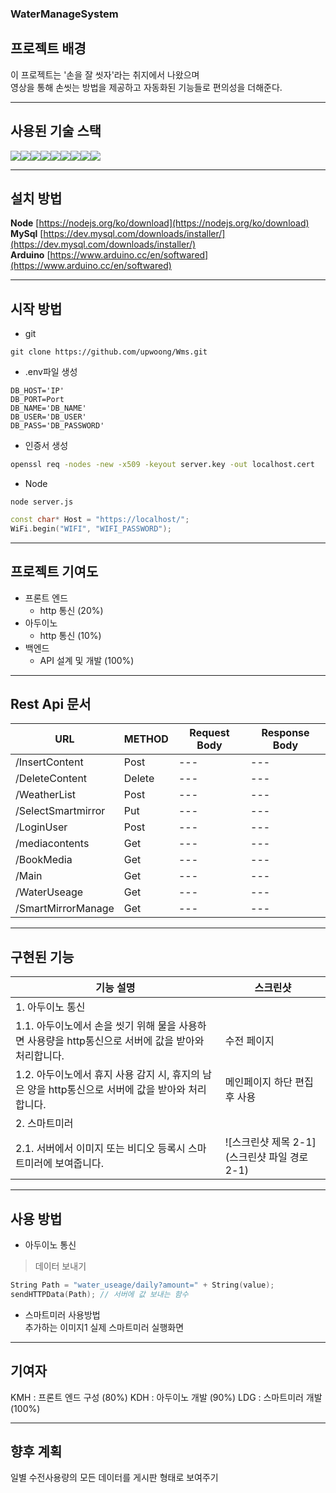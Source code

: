 ### WaterManageSystem

## 프로젝트 배경
이 프로젝트는 '손을 잘 씻자'라는 취지에서 나왔으며   
영상을 통해 손씻는 방법을 제공하고 자동화된 기능들로 편의성을 더해준다.

* * *
## 사용된 기술 스택   
<img src="https://img.shields.io/badge/Node.js-339933?style=for-the-badge&logo=node.js&logoColor=green"><img src="https://img.shields.io/badge/handlebars.js-000000?style=for-the-badge&logo=handlebars.js&logoColor=white"><img src="https://img.shields.io/badge/Express.js-000000?style=for-the-badge&logo=Express&logoColor=white"><img src="https://img.shields.io/badge/MySql-4479A1?style=for-the-badge&logo=MySql&logoColor=white"><img src="https://img.shields.io/badge/HTML-E34F26?style=for-the-badge&logo=HTML5&logoColor=white"><img src="https://img.shields.io/badge/CSS-1572B6?style=for-the-badge&logo=CSS3&logoColor=white"><img src="https://img.shields.io/badge/Javascript-F7DF1E?style=for-the-badge&logo=JavaScript&logoColor=white"><img src="https://img.shields.io/badge/Arduino-00979D?style=for-the-badge&logo=Arduino&logoColor=white"><img src="https://img.shields.io/badge/php-777BB4?style=for-the-badge&logo=php&logoColor=white">

* * *
## 설치 방법
**Node** [https://nodejs.org/ko/download](https://nodejs.org/ko/download)   
**MySql** [https://dev.mysql.com/downloads/installer/](https://dev.mysql.com/downloads/installer/)   
**Arduino** [https://www.arduino.cc/en/softwared](https://www.arduino.cc/en/softwared)   

* * *
## 시작 방법
* git   
```git
git clone https://github.com/upwoong/Wms.git
```

* .env파일 생성
```env
DB_HOST='IP'
DB_PORT=Port
DB_NAME='DB_NAME'
DB_USER='DB_USER'
DB_PASS='DB_PASSWORD'
```

* 인증서 생성
```cmd
openssl req -nodes -new -x509 -keyout server.key -out localhost.cert
```

* Node
```Node
node server.js
```

```cpp
const char* Host = "https://localhost/";
WiFi.begin("WIFI", "WIFI_PASSWORD");
```

* * *
## 프로젝트 기여도
* 프론트 엔드
  * http 통신 (20%)
* 아두이노
  * http 통신 (10%)
* 백엔드
  * API 설계 및 개발 (100%)

* * *
## Rest Api 문서
| URL | METHOD | Request Body | Response Body |
| --- | --- | --- | --- |
| /InsertContent | Post | --- | --- |
| /DeleteContent | Delete | --- | --- |
| /WeatherList | Post | --- | --- |
| /SelectSmartmirror | Put | --- | --- |
| /LoginUser | Post | --- | --- |
| /mediacontents | Get | --- | --- |
| /BookMedia | Get | --- | --- |
| /Main | Get | --- | --- |
| /WaterUseage | Get | --- | --- |
| /SmartMirrorManage | Get | --- | --- |


* * *
## 구현된 기능
| 기능 설명 | 스크린샷 |
| --- | --- |
| 1. 아두이노 통신 | |
| 1.1. 아두이노에서 손을 씻기 위해 물을 사용하면 사용량을 http통신으로 서버에 값을 받아와 처리합니다. | 수전 페이지 |
| 1.2. 아두이노에서 휴지 사용 감지 시, 휴지의 남은 양을 http통신으로 서버에 값을 받아와 처리합니다. | 메인페이지 하단 편집후 사용 |
| 2. 스마트미러 | |
| 2.1. 서버에서 이미지 또는 비디오 등록시 스마트미러에 보여줍니다. | ![스크린샷 제목 2-1](스크린샷 파일 경로 2-1) |

* * *
## 사용 방법
* 아두이노 통신
> 데이터 보내기
```cpp
String Path = "water_useage/daily?amount=" + String(value);
sendHTTPData(Path); // 서버에 값 보내는 함수
```
* 스마트미러 사용방법   
추가하는 이미지1
실제 스마트미러 실행화면

* * *
## 기여자
KMH : 프론트 엔드 구성 (80%)
KDH : 아두이노 개발 (90%)
LDG : 스마트미러 개발 (100%)

* * *
## 향후 계획
일별 수전사용량의 모든 데이터를 게시판 형태로 보여주기
